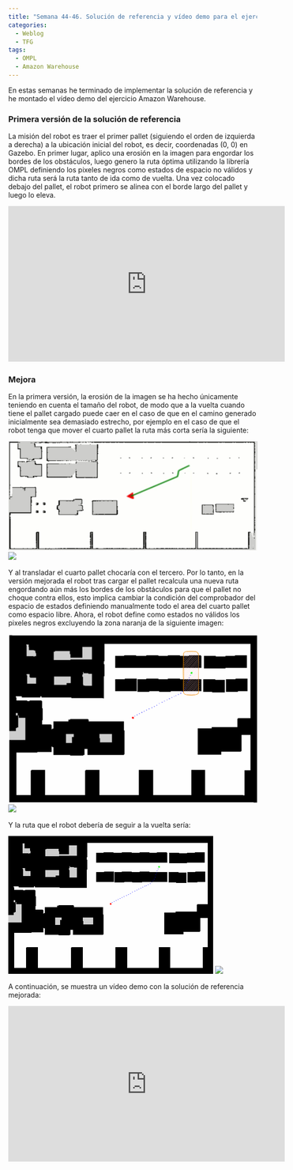 ```yaml
---
title: "Semana 44-46. Solución de referencia y vídeo demo para el ejercicio Amazon Warehouse"
categories:
  - Weblog
  - TFG
tags:
  - OMPL
  - Amazon Warehouse
---
```


En estas semanas he terminado de implementar la solución de referencia y he montado el vídeo demo del ejercicio Amazon Warehouse. 


### Primera versión de la solución de referencia

La misión del robot es traer el primer pallet (siguiendo el orden de izquierda a derecha) a la ubicación inicial del robot, es decir, coordenadas (0, 0) en Gazebo. En primer lugar, aplico una erosión en la imagen para engordar los bordes de los obstáculos, luego genero la ruta óptima utilizando la librería OMPL definiendo los pixeles negros como estados de espacio no válidos y dicha ruta será la ruta tanto de ida como de vuelta. Una vez colocado debajo del pallet, el robot primero se alinea con el borde largo del pallet y luego lo eleva.

<p align="center">
<iframe width="560" height="315" src="https://www.youtube.com/embed/EVt9vYqEoDg?si=aVJq5Mn5-bAJ7Eds" title="YouTube video player" frameborder="0" allow="accelerometer; autoplay; clipboard-write; encrypted-media; gyroscope; picture-in-picture; web-share" allowfullscreen></iframe>
</p>

### Mejora 

En la primera versión, la erosión de la imagen se ha hecho únicamente teniendo en cuenta el tamaño del robot, de modo que a la vuelta cuando tiene el pallet cargado puede caer en el caso de que en el camino generado inicialmente sea demasiado estrecho, por ejemplo en el caso de que el robot tenga que mover el cuarto pallet la ruta más corta sería la siguiente:

![Ruta de vuelta](/docs/images/blog44_46/path_v1.png)
![](/2022-tfg-lucia-chen/images/blog44_46/path_v1.png)


Y al transladar el cuarto pallet chocaría con el tercero. Por lo tanto, en la versión mejorada el robot tras cargar el pallet recalcula una nueva ruta engordando aún más los bordes de los obstáculos para que el pallet no choque contra ellos, esto implica cambiar la condición del comprobador del espacio de estados definiendo manualmente todo el area del cuarto pallet como espacio libre. Ahora, el robot define como estados no válidos los pixeles negros excluyendo la zona naranja de la siguiente imagen:

![Zona libre](/docs/images/blog44_46/free_space.png)
![](/2022-tfg-lucia-chen/images/blog44_46/free_space.png)

Y la ruta que el robot debería de seguir a la vuelta sería:

![Ruta de vuelta](/docs/images/blog44_46/path_v2.png)
![](/2022-tfg-lucia-chen/images/blog44_46/path_v2.png)

A continuación, se muestra un vídeo demo con la solución de referencia mejorada:
<p align="center">
<iframe width="560" height="315" src="https://www.youtube.com/embed/DAHlDCWqLc0?si=66rBJhYdu8afCl0S" title="YouTube video player" frameborder="0" allow="accelerometer; autoplay; clipboard-write; encrypted-media; gyroscope; picture-in-picture; web-share" allowfullscreen></iframe>
</p>